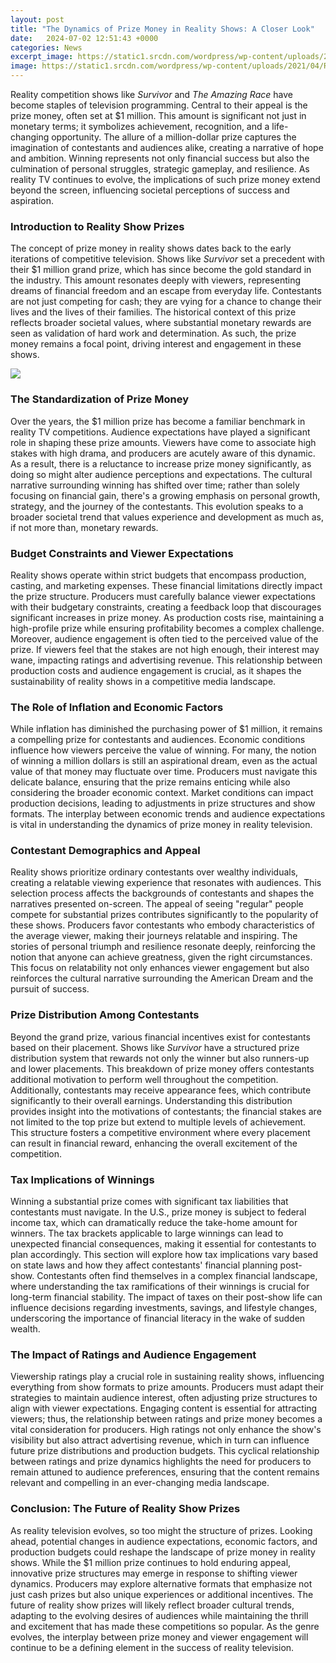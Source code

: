 ```yaml
---
layout: post
title: "The Dynamics of Prize Money in Reality Shows: A Closer Look"
date:   2024-07-02 12:51:43 +0000
categories: News
excerpt_image: https://static1.srcdn.com/wordpress/wp-content/uploads/2021/04/Reality-TV-Show-Prizes.jpg
image: https://static1.srcdn.com/wordpress/wp-content/uploads/2021/04/Reality-TV-Show-Prizes.jpg
---
```


Reality competition shows like *Survivor* and *The Amazing Race* have become staples of television programming. Central to their appeal is the prize money, often set at $1 million. This amount is significant not just in monetary terms; it symbolizes achievement, recognition, and a life-changing opportunity. The allure of a million-dollar prize captures the imagination of contestants and audiences alike, creating a narrative of hope and ambition. Winning represents not only financial success but also the culmination of personal struggles, strategic gameplay, and resilience. As reality TV continues to evolve, the implications of such prize money extend beyond the screen, influencing societal perceptions of success and aspiration.
### Introduction to Reality Show Prizes
The concept of prize money in reality shows dates back to the early iterations of competitive television. Shows like *Survivor* set a precedent with their $1 million grand prize, which has since become the gold standard in the industry. This amount resonates deeply with viewers, representing dreams of financial freedom and an escape from everyday life. Contestants are not just competing for cash; they are vying for a chance to change their lives and the lives of their families. The historical context of this prize reflects broader societal values, where substantial monetary rewards are seen as validation of hard work and determination. As such, the prize money remains a focal point, driving interest and engagement in these shows.

![](https://static1.srcdn.com/wordpress/wp-content/uploads/2021/04/Reality-TV-Show-Prizes.jpg)
### The Standardization of Prize Money
Over the years, the $1 million prize has become a familiar benchmark in reality TV competitions. Audience expectations have played a significant role in shaping these prize amounts. Viewers have come to associate high stakes with high drama, and producers are acutely aware of this dynamic. As a result, there is a reluctance to increase prize money significantly, as doing so might alter audience perceptions and expectations. The cultural narrative surrounding winning has shifted over time; rather than solely focusing on financial gain, there's a growing emphasis on personal growth, strategy, and the journey of the contestants. This evolution speaks to a broader societal trend that values experience and development as much as, if not more than, monetary rewards.
### Budget Constraints and Viewer Expectations
Reality shows operate within strict budgets that encompass production, casting, and marketing expenses. These financial limitations directly impact the prize structure. Producers must carefully balance viewer expectations with their budgetary constraints, creating a feedback loop that discourages significant increases in prize money. As production costs rise, maintaining a high-profile prize while ensuring profitability becomes a complex challenge. Moreover, audience engagement is often tied to the perceived value of the prize. If viewers feel that the stakes are not high enough, their interest may wane, impacting ratings and advertising revenue. This relationship between production costs and audience engagement is crucial, as it shapes the sustainability of reality shows in a competitive media landscape.
### The Role of Inflation and Economic Factors
While inflation has diminished the purchasing power of $1 million, it remains a compelling prize for contestants and audiences. Economic conditions influence how viewers perceive the value of winning. For many, the notion of winning a million dollars is still an aspirational dream, even as the actual value of that money may fluctuate over time. Producers must navigate this delicate balance, ensuring that the prize remains enticing while also considering the broader economic context. Market conditions can impact production decisions, leading to adjustments in prize structures and show formats. The interplay between economic trends and audience expectations is vital in understanding the dynamics of prize money in reality television.
### Contestant Demographics and Appeal
Reality shows prioritize ordinary contestants over wealthy individuals, creating a relatable viewing experience that resonates with audiences. This selection process affects the backgrounds of contestants and shapes the narratives presented on-screen. The appeal of seeing "regular" people compete for substantial prizes contributes significantly to the popularity of these shows. Producers favor contestants who embody characteristics of the average viewer, making their journeys relatable and inspiring. The stories of personal triumph and resilience resonate deeply, reinforcing the notion that anyone can achieve greatness, given the right circumstances. This focus on relatability not only enhances viewer engagement but also reinforces the cultural narrative surrounding the American Dream and the pursuit of success.
### Prize Distribution Among Contestants
Beyond the grand prize, various financial incentives exist for contestants based on their placement. Shows like *Survivor* have a structured prize distribution system that rewards not only the winner but also runners-up and lower placements. This breakdown of prize money offers contestants additional motivation to perform well throughout the competition. Additionally, contestants may receive appearance fees, which contribute significantly to their overall earnings. Understanding this distribution provides insight into the motivations of contestants; the financial stakes are not limited to the top prize but extend to multiple levels of achievement. This structure fosters a competitive environment where every placement can result in financial reward, enhancing the overall excitement of the competition.
### Tax Implications of Winnings
Winning a substantial prize comes with significant tax liabilities that contestants must navigate. In the U.S., prize money is subject to federal income tax, which can dramatically reduce the take-home amount for winners. The tax brackets applicable to large winnings can lead to unexpected financial consequences, making it essential for contestants to plan accordingly. This section will explore how tax implications vary based on state laws and how they affect contestants' financial planning post-show. Contestants often find themselves in a complex financial landscape, where understanding the tax ramifications of their winnings is crucial for long-term financial stability. The impact of taxes on their post-show life can influence decisions regarding investments, savings, and lifestyle changes, underscoring the importance of financial literacy in the wake of sudden wealth.
### The Impact of Ratings and Audience Engagement
Viewership ratings play a crucial role in sustaining reality shows, influencing everything from show formats to prize amounts. Producers must adapt their strategies to maintain audience interest, often adjusting prize structures to align with viewer expectations. Engaging content is essential for attracting viewers; thus, the relationship between ratings and prize money becomes a vital consideration for producers. High ratings not only enhance the show's visibility but also attract advertising revenue, which in turn can influence future prize distributions and production budgets. This cyclical relationship between ratings and prize dynamics highlights the need for producers to remain attuned to audience preferences, ensuring that the content remains relevant and compelling in an ever-changing media landscape.
### Conclusion: The Future of Reality Show Prizes
As reality television evolves, so too might the structure of prizes. Looking ahead, potential changes in audience expectations, economic factors, and production budgets could reshape the landscape of prize money in reality shows. While the $1 million prize continues to hold enduring appeal, innovative prize structures may emerge in response to shifting viewer dynamics. Producers may explore alternative formats that emphasize not just cash prizes but also unique experiences or additional incentives. The future of reality show prizes will likely reflect broader cultural trends, adapting to the evolving desires of audiences while maintaining the thrill and excitement that has made these competitions so popular. As the genre evolves, the interplay between prize money and viewer engagement will continue to be a defining element in the success of reality television.